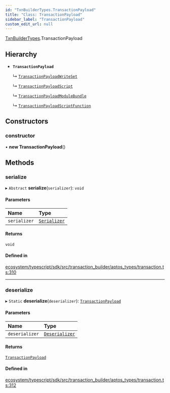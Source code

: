 ```yaml
---
id: "TxnBuilderTypes.TransactionPayload"
title: "Class: TransactionPayload"
sidebar_label: "TransactionPayload"
custom_edit_url: null
---
```


[TxnBuilderTypes](../namespaces/TxnBuilderTypes.md).TransactionPayload

## Hierarchy

- **`TransactionPayload`**

  ↳ [`TransactionPayloadWriteSet`](TxnBuilderTypes.TransactionPayloadWriteSet.md)

  ↳ [`TransactionPayloadScript`](TxnBuilderTypes.TransactionPayloadScript.md)

  ↳ [`TransactionPayloadModuleBundle`](TxnBuilderTypes.TransactionPayloadModuleBundle.md)

  ↳ [`TransactionPayloadScriptFunction`](TxnBuilderTypes.TransactionPayloadScriptFunction.md)

## Constructors

### constructor

• **new TransactionPayload**()

## Methods

### serialize

▸ `Abstract` **serialize**(`serializer`): `void`

#### Parameters

| Name | Type |
| :------ | :------ |
| `serializer` | [`Serializer`](BCS.Serializer.md) |

#### Returns

`void`

#### Defined in

[ecosystem/typescript/sdk/src/transaction_builder/aptos_types/transaction.ts:310](https://github.com/aptos-labs/aptos-core/blob/fb73eb358/ecosystem/typescript/sdk/src/transaction_builder/aptos_types/transaction.ts#L310)

___

### deserialize

▸ `Static` **deserialize**(`deserializer`): [`TransactionPayload`](TxnBuilderTypes.TransactionPayload.md)

#### Parameters

| Name | Type |
| :------ | :------ |
| `deserializer` | [`Deserializer`](BCS.Deserializer.md) |

#### Returns

[`TransactionPayload`](TxnBuilderTypes.TransactionPayload.md)

#### Defined in

[ecosystem/typescript/sdk/src/transaction_builder/aptos_types/transaction.ts:312](https://github.com/aptos-labs/aptos-core/blob/fb73eb358/ecosystem/typescript/sdk/src/transaction_builder/aptos_types/transaction.ts#L312)
